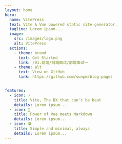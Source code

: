 ```yaml
---
layout: home
hero:
  name: VitePress
  text: Vite & Vue powered static site generator.
  tagline: Lorem ipsum...
  image:
    src: /images/logo.png
    alt: VitePress
  actions:
    - theme: brand
      text: Get Started
      link: /01.前端/前端面试/前端面试一
    - theme: alt
      text: View on GitHub
      link: https://github.com/sunpm/blog-pages


features:
  - icon: ⚡️
    title: Vite, The DX that can't be beat
    details: Lorem ipsum...
  - icon: 🖖
    title: Power of Vue meets Markdown
    details: Lorem ipsum...
  - icon: 🛠️
    title: Simple and minimal, always
    details: Lorem ipsum...
---
```



<style>
:root {
  --vp-home-hero-name-color: transparent;
  --vp-home-hero-name-background: -webkit-linear-gradient(120deg, #bd34fe, #41d1ff);
}
</style>
